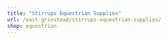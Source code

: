 ```yaml
---
title: "Stirrups Equestrian Supplies"
url: /east-grinstead/stirrups-equestrian-supplies/
shop: equestrian
---
```

